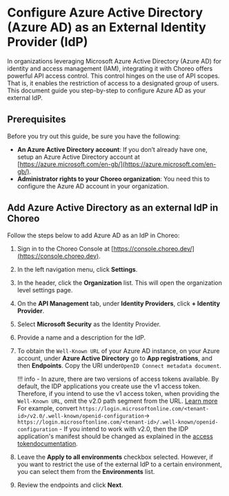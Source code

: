 # Configure Azure Active Directory (Azure AD) as an External Identity Provider (IdP)

In organizations leveraging Microsoft Azure Active Directory (Azure AD) for identity and access management (IAM), integrating it with Choreo offers powerful API access control. This control hinges on the use of API scopes. That is, it enables the restriction of access to a designated group of users. This document guide you step-by-step to configure Azure AD as your external IdP.

## Prerequisites

Before you try out this guide, be sure you have the following:

- **An Azure Active Directory account**:  If you don’t already have one,  setup an Azure Active Directory account at [https://azure.microsoft.com/en-gb/](https://azure.microsoft.com/en-gb/).
- **Administrator rights to your Choreo organization**: You need this to configure the Azure AD account in your organization.

## Add Azure Active Directory as an external IdP in Choreo

Follow the steps below to add Azure AD as an IdP in Choreo:

1. Sign in to the Choreo Console at [https://console.choreo.dev/](https://console.choreo.dev).
2. In the left navigation menu, click **Settings**.
3. In the header, click the **Organization** list. This will open the organization level settings page. 
4. On the **API Management** tab, under **Identity Providers**, click **+ Identity Provider**.
5. Select  **Microsoft Security** as the Identity Provider. 
6. Provide a name and a description for the IdP. 
7. To obtain the `Well-Known URL` of your Azure AD instance, on your Azure account, under **Azure Active Directory** go to **App registrations**, and then **Endpoints**. Copy the URI under`OpenID Connect metadata document`.
    
    !!! info
        - In azure, there are two versions of access tokens available. By default, the IDP applications you create use the v1 access token. Therefore, if you intend to use the v1 access token, when providing the `Well-Known URL`, omit the v2.0 path segment from the URL. [Learn more](https://learn.microsoft.com/en-us/azure/active-directory/develop/access-tokens#token-formats)
        For example, convert `https://login.microsoftonline.com/<tenant-id>/v2.0/.well-known/openid-configuration`-> `https://login.microsoftonline.com/<tenant-id>/.well-known/openid-configuration`
        - If you intend to work with v2.0, then the IDP application's manifest should be changed as explained in the [access tokendocumentation](https://learn.microsoft.com/en-us/azure/active-directory/develop/access-tokens#token-formats). 
        
8. Leave the **Apply to all environments** checkbox selected. However, if you want to restrict the use of the external IdP to a certain environment, you can select them from the **Environments** list.
9. Review the endpoints and click **Next**.
